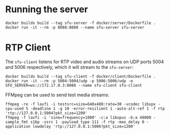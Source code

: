 
# Running the server
```
docker buildx build --tag sfu-server -f docker/server/Dockerfile .
docker run -it --rm -p 8088:8088 --name sfu-server sfu-server
```

# RTP Client
The `sfu-client` listens for RTP video and audio streams on UDP ports 5004 and 5006 respectively, which it will stream to the `sfu-server`:
```
docker buildx build --tag sfu-client -f docker/client/Dockerfile .
docker run -it --rm -p 5004:5004/udp -p 5006:5006/udp -e SFU_SERVER=ws://172.17.0.3:8088 --name sfu-client sfu-client
```

FFMpeg can be used to send test media streams:
```
ffmpeg -re -f lavfi -i testsrc=size=640x480:rate=30 -vcodec libvpx -cpu-used 5 -deadline 1 -g 10 -error-resilient 1 -auto-alt-ref 1 -f rtp 'rtp://127.0.0.1:5004?pkt_size=1200'
ffmpeg -f lavfi -i 'sine=frequency=1000' -c:a libopus -b:a 48000 -sample_fmt s16p -ssrc 1 -payload_type 111 -f rtp -max_delay 0 -application lowdelay 'rtp://127.0.0.1:5006?pkt_size=1200'
```
